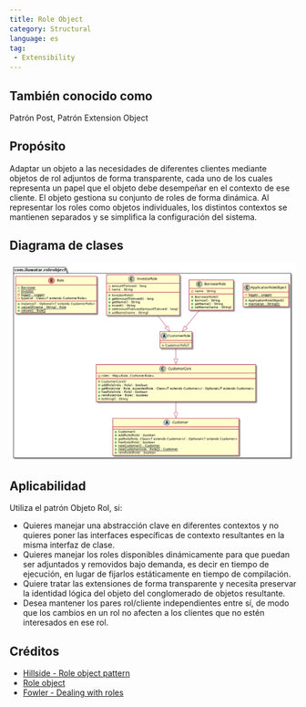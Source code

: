 ```yaml
---
title: Role Object
category: Structural
language: es
tag:
 - Extensibility
---
```


## También conocido como

Patrón Post, Patrón Extension Object

## Propósito

Adaptar un objeto a las necesidades de diferentes clientes mediante objetos de rol adjuntos de forma transparente, cada uno de los cuales representa un papel
que el objeto debe desempeñar en el contexto de ese cliente. El objeto gestiona su conjunto de roles de forma dinámica. Al representar los roles como
objetos individuales, los distintos contextos se mantienen separados y se simplifica la configuración del sistema.

## Diagrama de clases

![alt text](./etc/role-object.urm.png "Role Object pattern class diagram")

## Aplicabilidad

Utiliza el patrón Objeto Rol, si:

- Quieres manejar una abstracción clave en diferentes contextos y no quieres poner las interfaces específicas de contexto resultantes en la misma interfaz de clase.
- Quieres manejar los roles disponibles dinámicamente para que puedan ser adjuntados y removidos bajo demanda, es decir en tiempo de ejecución, en lugar de fijarlos estáticamente en tiempo de compilación.
- Quiere tratar las extensiones de forma transparente y necesita preservar la identidad lógica del objeto del conglomerado de objetos resultante.
- Desea mantener los pares rol/cliente independientes entre sí, de modo que los cambios en un rol no afecten a los clientes que no estén interesados en ese rol.

## Créditos

- [Hillside - Role object pattern](https://hillside.net/plop/plop97/Proceedings/riehle.pdf)
- [Role object](http://wiki.c2.com/?RoleObject)
- [Fowler - Dealing with roles](https://martinfowler.com/apsupp/roles.pdf)
